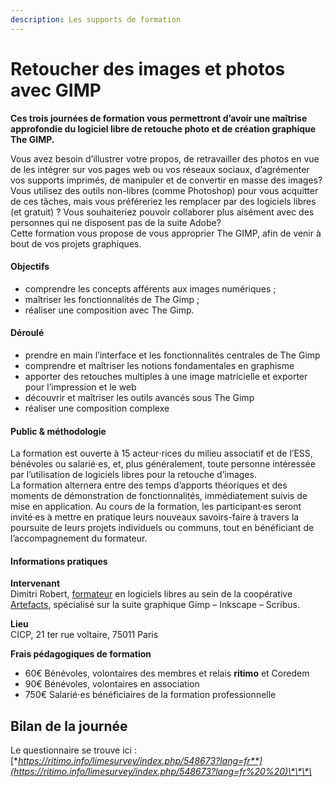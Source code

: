 ```yaml
---
description: Les supports de formation
---
```


# Retoucher des images et photos avec GIMP

**Ces trois journées de formation vous permettront d’avoir une maîtrise approfondie du logiciel libre de retouche photo et de création graphique The GIMP.**

Vous avez besoin d’illustrer votre propos, de retravailler des photos en vue de les intégrer sur vos pages web ou vos réseaux sociaux, d’agrémenter vos supports imprimés, de manipuler et de convertir en masse des images? Vous utilisez des outils non-libres \(comme Photoshop\) pour vous acquitter de ces tâches, mais vous préféreriez les remplacer par des logiciels libres \(et gratuit\) ? Vous souhaiteriez pouvoir collaborer plus aisément avec des personnes qui ne disposent pas de la suite Adobe?  
Cette formation vous propose de vous approprier The GIMP, afin de venir à bout de vos projets graphiques.

#### Objectifs

* comprendre les concepts afférents aux images numériques ;
* maîtriser les fonctionnalités de The Gimp ;
* réaliser une composition avec The Gimp.

#### Déroulé

* prendre en main l’interface et les fonctionnalités centrales de The Gimp
* comprendre et maîtriser les notions fondamentales en graphisme
* apporter des retouches multiples à une image matricielle et exporter pour l’impression et le web
* découvrir et maîtriser les outils avancés sous The Gimp
* réaliser une composition complexe

#### Public & méthodologie

La formation est ouverte à 15 acteur⋅rices du milieu associatif et de l’ESS, bénévoles ou salarié⋅es, et, plus généralement, toute personne intéressée par l’utilisation de logiciels libres pour la retouche d’images.  
La formation alternera entre des temps d’apports théoriques et des moments de démonstration de fonctionnalités, immédiatement suivis de mise en application. Au cours de la formation, les participant·es seront invité·es à mettre en pratique leurs nouveaux savoirs-faire à travers la poursuite de leurs projets individuels ou communs, tout en bénéficiant de l’accompagnement du formateur.

#### Informations pratiques

**Intervenant**  
Dimitri Robert, [formateur](http://formation-logiciel-libre.com) en logiciels libres au sein de la coopérative [Artefacts](http://artefacts.coop), spécialisé sur la suite graphique Gimp – Inkscape – Scribus.

**Lieu**  
CICP, 21 ter rue voltaire, 75011 Paris

**Frais pédagogiques de formation**

* 60€ Bénévoles, volontaires des membres et relais **ritimo** et Coredem
* 90€ Bénévoles, volontaires en association
* 750€ Salarié⋅es bénéficiaires de la formation professionnelle

## Bilan de la journée

Le questionnaire se trouve ici : [**https://ritimo.info/limesurvey/index.php/548673?lang=fr**](https://ritimo.info/limesurvey/index.php/548673?lang=fr%20%20)\*\*\*\*

